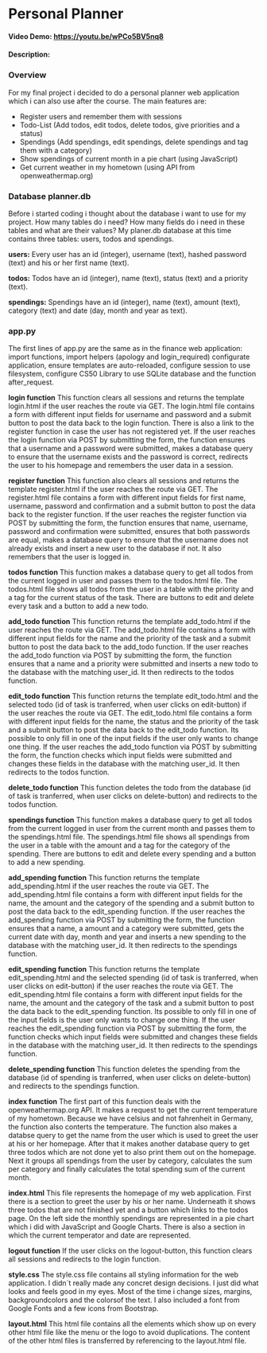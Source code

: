 # Personal Planner
#### Video Demo: https://youtu.be/wPCo5BV5nq8
#### Description:

### **Overview**
For my final project i decided to do a personal planner web application which i can also use after the course.
The main features are:
- Register users and remember them with sessions
- Todo-List (Add todos, edit todos, delete todos, give priorities and a status)
- Spendings (Add spendings, edit spendings, delete spendings and tag them with a category)
- Show spendings of current month in a pie chart (using JavaScript)
- Get current weather in my hometown (using API from openweathermap.org)

### **Database planner.db**
Before i started coding i thought about the database i want to use for my project. How many tables do i need?
How many fields do i need in these tables and what are their values? My planer.db database at this time contains
three tables: users, todos and spendings.

**users:**
Every user has an id (integer), username (text), hashed password (text) and his or her first name (text).

**todos:**
Todos have an id (integer), name (text), status (text) and a priority (text).

**spendings:**
Spendings have an id (integer), name (text), amount (text), category (text) and date (day, month and year as text).

### **app.py**
The first lines of app.py are the same as in the finance web application: import functions, import helpers (apology and login_required)
configurate application, ensure templates are auto-reloaded, configure session to use filesystem, configure CS50 Library to use SQLite database
and the function after_request.

**login function**
This function clears all sessions and returns the template login.html if the user reaches the route via GET. The login.html file contains a form with different input fields
for username and password and a submit button to post the data back to the login function. There is also a link to the register function in case
the user has not registered yet. If the user reaches the login function via POST by submitting the form, the function ensures that
a username and a password were submitted, makes a database query to ensure that the username exists and the password is correct, redirects the user to his
homepage and remembers the user data in a session.

**register function**
This function also clears all sessions and returns the template register.html if the user reaches the route via GET. The register.html file contains a form with different
input fields for first name, username, password and confirmation and a submit button to post the data back to the register function. If the user reaches the register function
via POST by submitting the form, the function ensures that name, username, password and confirmation were submitted, ensures that both passwords are equal, makes a database
query to ensure that the username does not already exists and insert a new user to the database if not. It also remembers that the user is logged in.

**todos function**
This function makes a database query to get all todos from the current logged in user and passes them to the todos.html file. The todos.html file shows all todos from
the user in a table with the priority and a tag for the current status of the task. There are buttons to edit and delete every task and a button to add a new todo.

**add_todo function**
This function returns the template add_todo.html if the user reaches the route via GET. The add_todo.html file contains a form with different
input fields for the name and the priority of the task and a submit button to post the data back to the add_todo function. If the user reaches the add_todo function
via POST by submitting the form, the function ensures that a name and a priority were submitted and inserts a new todo to the database with the matching user_id. It then redirects
to the todos function.

**edit_todo function**
This function returns the template edit_todo.html and the selected todo (id of task is tranferred, when user clicks on edit-button) if the user reaches the route via GET. The edit_todo.html
file contains a form with different input fields for the name, the status and the priority of the task and a submit button to post the data back to the edit_todo function. Its possible to only fill in one of the input fields if the user only wants to change one thing. If the user reaches the add_todo function via POST by submitting the form, the function checks which input fields were submitted and changes these fields in the database with the matching user_id. It then redirects to the todos function.

**delete_todo function**
This function deletes the todo from the database (id of task is tranferred, when user clicks on delete-button) and redirects to the todos function.

**spendings function**
This function makes a database query to get all todos from the current logged in user from the current month and passes them to the spendings.html file. The spendings.html file shows all spendings from the user in a table with the amount and a tag for the category of the spending. There are buttons to edit and delete every spending and a button to add a new spending.

**add_spending function**
This function returns the template add_spending.html if the user reaches the route via GET. The add_spending.html file contains a form with different
input fields for the name, the amount and the category of the spending and a submit button to post the data back to the edit_spending function. If the user reaches the add_spending function
via POST by submitting the form, the function ensures that a name, a amount and a category were submitted, gets the current date with day, month and year and inserts a new spending to the database with the matching user_id. It then redirects to the spendings function.

**edit_spending function**
This function returns the template edit_spending.html and the selected spending (id of task is tranferred, when user clicks on edit-button) if the user reaches the route via GET. The edit_spending.html file contains a form with different input fields for the name, the amount and the category of the task and a submit button to post the data back to the edit_spending function. Its possible to only fill in one of the input fields is the user only wants to change one thing. If the user reaches the edit_spending function via POST by submitting the form, the function checks which input fields were submitted and changes these fields in the database with the matching user_id. It then redirects to the spendings function.

**delete_spending function**
This function deletes the spending from the database (id of spending is tranferred, when user clicks on delete-button) and redirects to the spendings function.

**index function**
The first part of this function deals with the openweathermap.org API. It makes a request to get the current temperature of my hometown. Because we have celsius and not fahrenheit in Germany,
the function also conterts the temperature. The function also makes a databse query to get the name from the user which is used to greet the user at his or her homepage. After that it makes another database query to get three todos which are not done yet to also print them out on the homepage. Next it groups all spendings from the user by category, calculates the sum per category and finally calculates the total spending sum of the current month.

**index.html**
This file represents the homepage of my web application. First there is a section to greet the user by his or her name. Underneath it shows three todos that are not finished yet and a button which links to the todos page. On the left side the monthly spendings are represented in a pie chart which i did with JavaScript and Google Charts. There is also a section in which the current temperator and date are represented.

**logout function**
If the user clicks on the logout-button, this function clears all sessions and redirects to the login function.

**style.css**
The style.css file contains all styling information for the web application. I didn´t really made any concret design decisions. I just did what looks and feels good in my eyes. Most of the time i change sizes, margins, backgroundcolors and the colorsof the text. I also included a font from Google Fonts and a few icons from Bootstrap.

**layout.html**
This html file contains all the elements which show up on every other html file like the menu or the logo to avoid duplications. The content of the other html files is transferred by referencing to the layout.html file.

